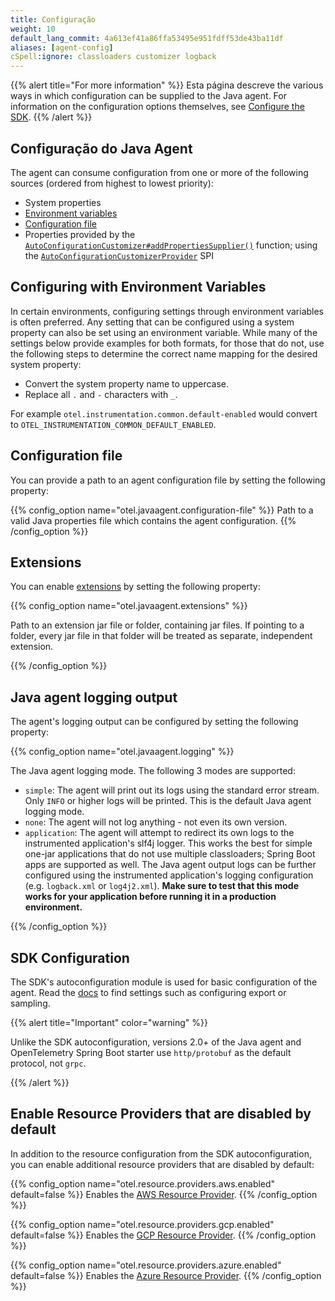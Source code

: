 ```yaml
---
title: Configuração
weight: 10
default_lang_commit: 4a613ef41a86ffa53495e951fdff53de43ba11df
aliases: [agent-config]
cSpell:ignore: classloaders customizer logback
---
```


{{% alert title="For more information" %}} Esta página descreve the various ways
in which configuration can be supplied to the Java agent. For information on the
configuration options themselves, see
[Configure the SDK](/docs/languages/java/configuration). {{% /alert %}}

## Configuração do Java Agent

The agent can consume configuration from one or more of the following sources
(ordered from highest to lowest priority):

- System properties
- [Environment variables](#configuring-with-environment-variables)
- [Configuration file](#configuration-file)
- Properties provided by the
  [`AutoConfigurationCustomizer#addPropertiesSupplier()`](https://github.com/open-telemetry/opentelemetry-java/blob/f92e02e4caffab0d964c02a32fe305d6d6ba372e/sdk-extensions/autoconfigure-spi/src/main/java/io/opentelemetry/sdk/autoconfigure/spi/AutoConfigurationCustomizer.java#L73)
  function; using the
  [`AutoConfigurationCustomizerProvider`](https://github.com/open-telemetry/opentelemetry-java/blob/main/sdk-extensions/autoconfigure-spi/src/main/java/io/opentelemetry/sdk/autoconfigure/spi/AutoConfigurationCustomizerProvider.java)
  SPI

## Configuring with Environment Variables

In certain environments, configuring settings through environment variables is
often preferred. Any setting that can be configured using a system property can
also be set using an environment variable. While many of the settings below
provide examples for both formats, for those that do not, use the following
steps to determine the correct name mapping for the desired system property:

- Convert the system property name to uppercase.
- Replace all `.` and `-` characters with `_`.

For example `otel.instrumentation.common.default-enabled` would convert to
`OTEL_INSTRUMENTATION_COMMON_DEFAULT_ENABLED`.

## Configuration file

You can provide a path to an agent configuration file by setting the following
property:

{{% config_option name="otel.javaagent.configuration-file" %}} Path to a valid
Java properties file which contains the agent configuration.
{{% /config_option %}}

## Extensions

You can enable [extensions][] by setting the following property:

{{% config_option name="otel.javaagent.extensions" %}}

Path to an extension jar file or folder, containing jar files. If pointing to a
folder, every jar file in that folder will be treated as separate, independent
extension.

{{% /config_option %}}

## Java agent logging output

The agent's logging output can be configured by setting the following property:

{{% config_option name="otel.javaagent.logging" %}}

The Java agent logging mode. The following 3 modes are supported:

- `simple`: The agent will print out its logs using the standard error stream.
  Only `INFO` or higher logs will be printed. This is the default Java agent
  logging mode.
- `none`: The agent will not log anything - not even its own version.
- `application`: The agent will attempt to redirect its own logs to the
  instrumented application's slf4j logger. This works the best for simple
  one-jar applications that do not use multiple classloaders; Spring Boot apps
  are supported as well. The Java agent output logs can be further configured
  using the instrumented application's logging configuration (e.g. `logback.xml`
  or `log4j2.xml`). **Make sure to test that this mode works for your
  application before running it in a production environment.**

{{% /config_option %}}

## SDK Configuration

The SDK's autoconfiguration module is used for basic configuration of the agent.
Read the [docs](/docs/languages/java/configuration) to find settings such as
configuring export or sampling.

{{% alert title="Important" color="warning" %}}

Unlike the SDK autoconfiguration, versions 2.0+ of the Java agent and
OpenTelemetry Spring Boot starter use `http/protobuf` as the default protocol,
not `grpc`.

{{% /alert %}}

## Enable Resource Providers that are disabled by default

In addition to the resource configuration from the SDK autoconfiguration, you
can enable additional resource providers that are disabled by default:

{{% config_option
name="otel.resource.providers.aws.enabled"
default=false
%}} Enables the
[AWS Resource Provider](https://github.com/open-telemetry/opentelemetry-java-contrib/tree/main/aws-resources).
{{% /config_option %}}

{{% config_option
name="otel.resource.providers.gcp.enabled"
default=false
%}} Enables the
[GCP Resource Provider](https://github.com/open-telemetry/opentelemetry-java-contrib/tree/main/gcp-resources).
{{% /config_option %}}

{{% config_option
name="otel.resource.providers.azure.enabled"
default=false
%}} Enables the
[Azure Resource Provider](https://github.com/open-telemetry/opentelemetry-java-contrib/tree/main/azure-resources).
{{% /config_option %}}

[extensions]:
  https://github.com/open-telemetry/opentelemetry-java-instrumentation/tree/main/examples/extension#readme
